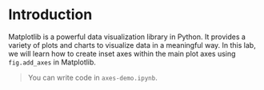 # Introduction

Matplotlib is a powerful data visualization library in Python. It provides a variety of plots and charts to visualize data in a meaningful way. In this lab, we will learn how to create inset axes within the main plot axes using `fig.add_axes` in Matplotlib.

> You can write code in `axes-demo.ipynb`.
